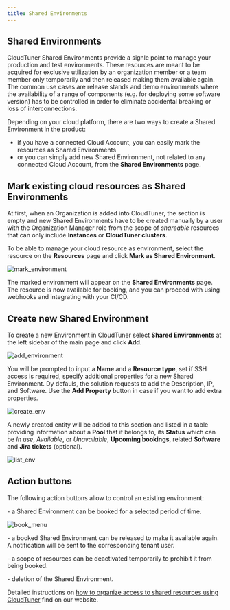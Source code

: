 ```yaml
---
title: Shared Environments
---
```


## Shared Environments

CloudTuner Shared Environments provide a signle point to manage your production and test environments. These resources are meant to be acquired for exclusive utilization by an organization member or a team member only temporarily and then released making them available again. The common use cases are release stands and demo environments where the availability of a range of components (e.g. for deploying some software version) has to be controlled in order to eliminate accidental breaking or loss of interconnections.

Depending on your cloud platform, there are two ways to create a Shared Environment in the product:

- if you have a connected Cloud Account, you can easily mark the resources as Shared Environments
- or you can simply add new Shared Environment, not related to any connected Cloud Account, from the **Shared Environments** page.

## Mark existing cloud resources as Shared Environments

At first, when an Organization is added into CloudTuner, the section is empty and new Shared Environments have to be created manually by a user with the Organization Manager role from the scope of *shareable* resources that can only include **Instances** or **CloudTuner clusters**.

To be able to manage your cloud resource as environment, select the resource on the **Resources** page and click **Mark as Shared Environment**.

![mark_environment](https://hystax.com/documentation/optscale/_static/screens/environments/mark_environment.png)

The marked environment will appear on the **Shared Environments** page. The resource is now available for booking, and you can proceed with using webhooks and integrating with your CI/CD.

## Create new Shared Environment

To create a new Environment in CloudTuner select **Shared Environments** at the left sidebar of the main page and click **Add**.

![add_environment](https://hystax.com/documentation/optscale/_static/screens/environments/add_environment.png)

You will be prompted to input a **Name** and a **Resource type**, set if SSH access is required, specify additional properties for a new Shared Environment. Dy defauls, the solution requests to add the Description, IP, and Software. Use the **Add Property** button in case if you want to add extra properties.

![create_env](https://hystax.com/documentation/optscale/_static/screens/environments/create_env.png)

A newly created entity will be added to this section and listed in a table providing information about a **Pool** that it belongs to, its **Status** which can be *In use*, *Available*, or *Unavailable*, **Upcoming bookings**, related **Software** and **Jira tickets** (optional).

![list_env](https://hystax.com/documentation/optscale/_static/screens/environments/list_env.png)

## Action buttons

The following action buttons allow to control an existing environment:

\- a Shared Environment can be booked for a selected period of time.

![book_menu](https://hystax.com/documentation/optscale/_static/screens/environments/book_menu.png)

\- a booked Shared Environment can be released to make it available again. A notification will be sent to the corresponding tenant user.

\- a scope of resources can be deactivated temporarily to prohibit it from being booked.

\- deletion of the Shared Environment.

Detailed instructions on [how to organize access to shared resources using CloudTuner](https://hystax.com/how-to-organize-access-to-shared-resources-using-optscale/) find on our website.

